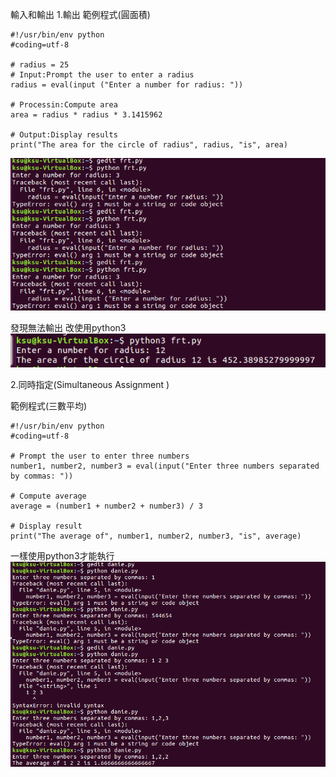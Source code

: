 輸入和輸出
1.輸出
範例程式(圓面積)

```
#!/usr/bin/env python
#coding=utf-8

# radius = 25 
# Input:Prompt the user to enter a radius
radius = eval(input ("Enter a number for radius: "))

# Processin:Compute area
area = radius * radius * 3.1415962

# Output:Display results
print("The area for the circle of radius", radius, "is", area)
```
![](pic/frt-1.PNG)



發現無法輸出 改使用python3
![](pic/frt-2.PNG)


2.同時指定(Simultaneous Assignment )


範例程式(三數平均)



```
#!/usr/bin/env python
#coding=utf-8

# Prompt the user to enter three numbers
number1, number2, number3 = eval(input("Enter three numbers separated by commas: "))

# Compute average
average = (number1 + number2 + number3) / 3

# Display result
print("The average of", number1, number2, number3, "is", average)
```


一樣使用python3才能執行
![](pic/danie-1.PNG)



